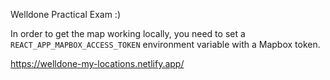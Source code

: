 Welldone Practical Exam :)

In order to get the map working locally, you need to set a `REACT_APP_MAPBOX_ACCESS_TOKEN` environment variable with a Mapbox token.

https://welldone-my-locations.netlify.app/
